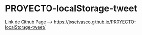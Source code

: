 # PROYECTO-localStorage-tweet

Link de Github Page --> https://josetvasco.github.io/PROYECTO-localStorage-tweet/
